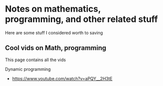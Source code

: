 # Notes on mathematics, programming, and other related stuff

Here are some stuff I considered worth to saving

## Cool vids on Math, programming

This page contains all the vids

Dynamic programming

- <https://www.youtube.com/watch?v=aPQY__2H3tE>

